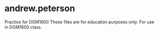 # andrew.peterson
Practice for DGM1600
These files are for education purposes only. For use in DGM1600 class.
